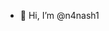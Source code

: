 - 👋 Hi, I’m @n4nash1

<!---
n4nash1/n4nash1 is a ✨ special ✨ repository because its `README.md` (this file) appears on your GitHub profile.
You can click the Preview link to take a look at your changes.
--->
